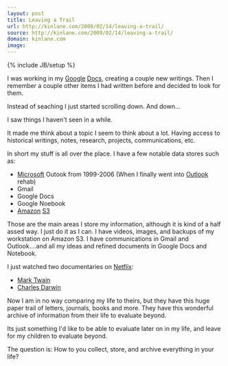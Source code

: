 ```yaml
---
layout: post
title: Leaving a Trail
url: http://kinlane.com/2009/02/14/leaving-a-trail/
source: http://kinlane.com/2009/02/14/leaving-a-trail/
domain: kinlane.com
image: 
---
```

{% include JB/setup %}<p>I was working in my <a class="zem_slink" title="Google" rel="homepage" href="http://google.com">Google</a> <a class="zem_slink" title="Google Docs" rel="homepage" href="http://docs.google.com/">Docs</a>, creating a couple new writings. Then I remember a couple other items I had written before and decided to look for them.<p></p>
Instead of seaching I just started scrolling down. And down...<p></p>
I saw things I haven't seen in a while.<p></p>
It made me think about a topic I seem to think about a lot. Having access to historical writings, notes, research, projects, communications, etc.<p></p>
In short my stuff is all over the place. I have a few notable data stores such as:
<ul class="mainlist">
	<li><a class="zem_slink" title="Microsoft" rel="homepage" href="http://www.microsoft.com">Microsoft</a> Outook from 1999-2006 (When I finally went into <a class="zem_slink" title="Outlook (magazine)" rel="wikipedia" href="http://en.wikipedia.org/wiki/Outlook_%28magazine%29">Outlook</a> rehab)</li>
	<li>Gmail</li>
	<li>Google Docs</li>
	<li>Google Noebook</li>
	<li><a class="zem_slink" title="Amazon" rel="homepage" href="http://amazon.com/">Amazon</a> <a class="zem_slink" title="Amazon S3" rel="homepage" href="http://aws.amazon.com/s3">S3</a></li>
</ul>
Those are the main areas I store my information, although it is kind of a half assed way. I just do it as I can. I have videos, images, and backups of my workstation on Amazon S3. I have communications in Gmail and Outlook....and all my ideas and refined documents in Google Docs and Notebook.<p></p>
I just watched two documentaries on <a class="zem_slink" title="Netflix" rel="homepage" href="http://www.netflix.com/">Netflix</a>:
<ul class="mainlist">
	<li><a class="zem_slink" title="Mark Twain" rel="wikipedia" href="http://en.wikipedia.org/wiki/Mark_Twain">Mark Twain</a></li>
	<li><a class="zem_slink" title="Charles Darwin" rel="lastfm" href="http://www.last.fm/music/Charles%2BDarwin">Charles Darwin</a></li>
</ul>
Now I am in no way comparing my life to theirs, but they have this huge paper trail of letters, journals, books and more. They have this wonderful archive of information from their life to evaluate beyond.<p></p>
Its just something I'd like to be able to evaluate later on in my life, and leave for my children to evaluate beyond.<p></p>
The question is: How to you collect, store, and archive everything in your life?
</p>
